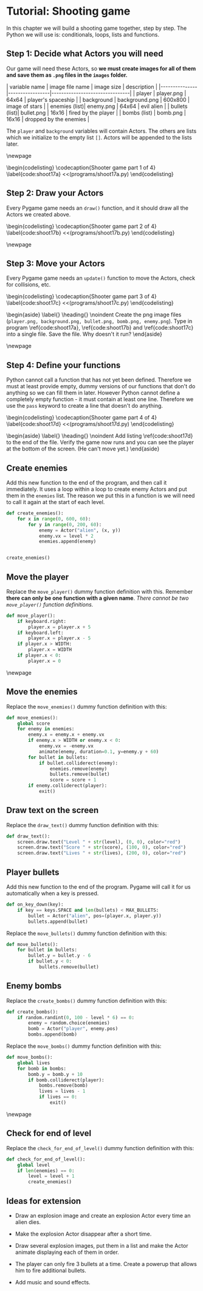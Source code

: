# Tutorial: Shooting game

In this chapter we will build a shooting game together, step by step.  The Python we will use is: conditionals, loops, lists and functions.

## Step 1: Decide what Actors you will need

Our game will need these Actors, so **we must create images for all of them and save them as `.png` files in the `images` folder.**

| variable name | image file name | image size | description       |
|---------------|-----------------|--------------------------------|
| player        | player.png      | 64x64 | player's spaceship     |
| background    | background.png  | 600x800 | image of stars       |
| enemies (list)| enemy.png       | 64x64 | evil alien             |
| bullets (list)| bullet.png      | 16x16  | fired by the player   |
| bombs (list)  | bomb.png        | 16x16 | dropped by the enemies |

The `player` and `background` variables will contain Actors.  The others are lists which
we initialize to the empty list `[]`.  Actors will be appended to the lists later.

\newpage

\begin{codelisting}
\codecaption{Shooter game part 1 of 4}
\label{code:shoot17a}
<<(programs/shoot17a.py)
\end{codelisting}


## Step 2: Draw your Actors

Every Pygame game needs an `draw()` function, and it should draw all the Actors we created above.

\begin{codelisting}
\codecaption{Shooter game part 2 of 4}
\label{code:shoot17b}
<<(programs/shoot17b.py)
\end{codelisting}


\newpage

## Step 3: Move your Actors

Every Pygame game needs an `update()` function to move the Actors, check for collisions, etc.

\begin{codelisting}
\codecaption{Shooter game part 3 of 4}
\label{code:shoot17c}
<<(programs/shoot17c.py)
\end{codelisting}


\begin{aside}
\label{}
\heading{}
\noindent Create the png image files (`player.png, background.png, bullet.png, bomb.png, enemy.png`).  Type in program \ref{code:shoot17a}, \ref{code:shoot17b} and \ref{code:shoot17c} into a single file.  Save the file.  Why doesn't it run?
\end{aside}

\newpage

## Step 4: Define your functions

Python cannot call a function that has not yet been defined.  Therefore we must at least provide empty, dummy versions
of our functions that don't do anything so we can fill them in later.  However Python cannot define a completely empty
function - it must contain at least one line.  Therefore we use the `pass` keyword to create a line that doesn't do anything.

\begin{codelisting}
\codecaption{Shooter game part 4 of 4}
\label{code:shoot17d}
<<(programs/shoot17d.py)
\end{codelisting}

\begin{aside}
\label{}
\heading{}
\noindent Add listing \ref{code:shoot17d} to the end of the file.  Verify the game now runs and you can see the player at the bottom of the screen.  (He can't move yet.)
\end{aside}

## Create enemies

Add this new function to the end of the program, and then call it immediately.  It uses a loop within a loop to create enemy Actors and put them in the `enemies` list.
The reason we put this in a function is we will need to call it again at the start of each level.

```python
def create_enemies():
    for x in range(0, 600, 60):
        for y in range(0, 200, 60):
            enemy = Actor("alien", (x, y))
            enemy.vx = level * 2
            enemies.append(enemy)


create_enemies()
```

## Move the player

Replace the `move_player()` dummy function definition with this.  Remember **there can only be one function with a given name**.  *There cannot be two `move_player()` function
definitions.*

```python
def move_player():
    if keyboard.right:
        player.x = player.x + 5
    if keyboard.left:
        player.x = player.x - 5
    if player.x > WIDTH:
        player.x = WIDTH
    if player.x < 0:
        player.x = 0
```

\newpage

## Move the enemies

Replace the `move_enemies()` dummy function definition with this:

```python
def move_enemies():
    global score
    for enemy in enemies:
        enemy.x = enemy.x + enemy.vx
        if enemy.x > WIDTH or enemy.x < 0:
            enemy.vx = -enemy.vx
            animate(enemy, duration=0.1, y=enemy.y + 60)
        for bullet in bullets:
            if bullet.colliderect(enemy):
                enemies.remove(enemy)
                bullets.remove(bullet)
                score = score + 1
        if enemy.colliderect(player):
            exit()
```

## Draw text on the screen

Replace the `draw_text()` dummy function definition with this:

```python
def draw_text():
    screen.draw.text("Level " + str(level), (0, 0), color="red")
    screen.draw.text("Score " + str(score), (100, 0), color="red")
    screen.draw.text("Lives " + str(lives), (200, 0), color="red")
```

## Player bullets

Add this new function to the end of the program.  Pygame will call it for us automatically when a key is pressed.

```python
def on_key_down(key):
    if key == keys.SPACE and len(bullets) < MAX_BULLETS:
        bullet = Actor("alien", pos=(player.x, player.y))
        bullets.append(bullet)
```

Replace the `move_bullets()` dummy function definition with this:

```python
def move_bullets():
    for bullet in bullets:
        bullet.y = bullet.y - 6
        if bullet.y < 0:
            bullets.remove(bullet)

```

## Enemy bombs

Replace the `create_bombs()` dummy function definition with this:

```python
def create_bombs():
    if random.randint(0, 100 - level * 6) == 0:
        enemy = random.choice(enemies)
        bomb = Actor("player", enemy.pos)
        bombs.append(bomb)
```

Replace the `move_bombs()` dummy function definition with this:

```python
def move_bombs():
    global lives
    for bomb in bombs:
        bomb.y = bomb.y + 10
        if bomb.colliderect(player):
            bombs.remove(bomb)
            lives = lives - 1
            if lives == 0:
                exit()
```

\newpage

## Check for end of level

Replace the `check_for_end_of_level()` dummy function definition with this:

```python
def check_for_end_of_level():
    global level
    if len(enemies) == 0:
        level = level + 1
        create_enemies()
```

## Ideas for extension

* Draw an explosion image and create an explosion Actor every time an alien dies.

* Make the explosion Actor disappear after a short time.

* Draw several explosion images, put them in a list and make the Actor animate displaying each of them in order.

* The player can only fire 3 bullets at a time.  Create a powerup that allows him to fire additional bullets.

* Add music and sound effects.